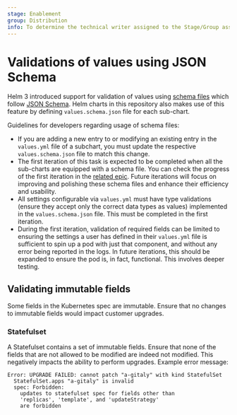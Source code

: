 ```yaml
---
stage: Enablement
group: Distribution
info: To determine the technical writer assigned to the Stage/Group associated with this page, see https://about.gitlab.com/handbook/engineering/ux/technical-writing/#designated-technical-writers
---
```


# Validations of values using JSON Schema

Helm 3 introduced support for validation of values using [schema
files](https://helm.sh/docs/topics/charts/#schema-files) which follow [JSON
Schema](https://json-schema.org/). Helm charts in this repository also makes use
of this feature by defining `values.schema.json` file for each sub-chart.

Guidelines for developers regarding usage of schema files:

- If you are adding a new entry to or modifying an existing entry in the `values.yml`
  file of a subchart, you must update the respective `values.schema.json` file to match
  this change.
- The first iteration of this task is expected to be completed when all the sub-charts
  are equipped with a schema file. You can check the progress of the first iteration in
  the [related epic](https://gitlab.com/groups/gitlab-org/charts/-/epics/8). Future
  iterations will focus on improving and polishing these schema files and enhance their
  efficiency and usability.
- All settings configurable via `values.yml` must have type validations (ensure they
  accept only the correct data types as values) implemented in the `values.schema.json`
  file. This must be completed in the first iteration.
- During the first iteration, validation of required fields can be limited to ensuring
  the settings a user has defined in their `values.yml` file is sufficient to spin up a
  pod with just that component, and without any error being reported in the logs. In
  future iterations, this should be expanded to ensure the pod is, in fact, functional.
  This involves deeper testing.

## Validating immutable fields

Some fields in the Kubernetes spec are immutable. Ensure that no changes to
immutable fields would impact customer upgrades.

### Statefulset

A Statefulset contains a set of immutable fields. Ensure
that none of the fields that are not allowed to be modified
are indeed not modified. This negatively impacts the ability
to perform upgrades. Example error message:

```text
Error: UPGRADE FAILED: cannot patch "a-gitaly" with kind StatefulSet
  StatefulSet.apps "a-gitaly" is invalid
  spec: Forbidden:
    updates to statefulset spec for fields other than
    'replicas', 'template', and 'updateStrategy'
    are forbidden
```
